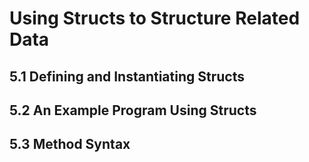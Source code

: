 # Using Structs to Structure Related Data

## 5.1 Defining and Instantiating Structs


## 5.2 An Example Program Using Structs


## 5.3  Method Syntax